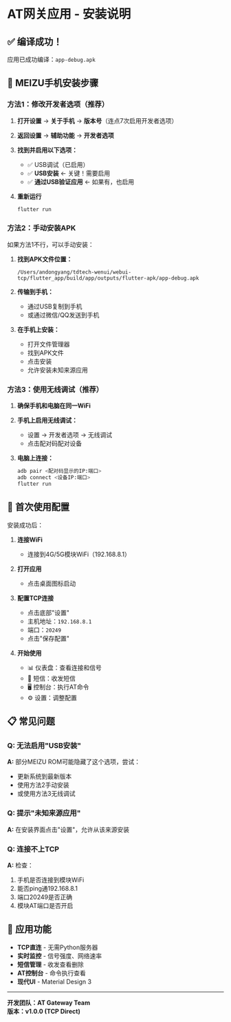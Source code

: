 # AT网关应用 - 安装说明

## ✅ 编译成功！

应用已成功编译：`app-debug.apk`

## 📱 MEIZU手机安装步骤

### 方法1：修改开发者选项（推荐）

1. **打开设置** → **关于手机** → **版本号**（连点7次启用开发者选项）

2. **返回设置** → **辅助功能** → **开发者选项**

3. **找到并启用以下选项：**
   - ✅ USB调试（已启用）
   - ✅ **USB安装** ← 关键！需要启用
   - ✅ **通过USB验证应用** ← 如果有，也启用

4. **重新运行**
   ```bash
   flutter run
   ```

### 方法2：手动安装APK

如果方法1不行，可以手动安装：

1. **找到APK文件位置：**
   ```
   /Users/andongyang/tdtech-wenui/webui-tcp/flutter_app/build/app/outputs/flutter-apk/app-debug.apk
   ```

2. **传输到手机：**
   - 通过USB复制到手机
   - 或通过微信/QQ发送到手机

3. **在手机上安装：**
   - 打开文件管理器
   - 找到APK文件
   - 点击安装
   - 允许安装未知来源应用

### 方法3：使用无线调试（推荐）

1. **确保手机和电脑在同一WiFi**

2. **手机上启用无线调试：**
   - 设置 → 开发者选项 → 无线调试
   - 点击配对码配对设备

3. **电脑上连接：**
   ```bash
   adb pair <配对码显示的IP:端口>
   adb connect <设备IP:端口>
   flutter run
   ```

## 🎯 首次使用配置

安装成功后：

1. **连接WiFi**
   - 连接到4G/5G模块WiFi（192.168.8.1）

2. **打开应用**
   - 点击桌面图标启动

3. **配置TCP连接**
   - 点击底部"设置"
   - 主机地址：`192.168.8.1`
   - 端口：`20249`
   - 点击"保存配置"

4. **开始使用**
   - 📊 仪表盘：查看连接和信号
   - 💬 短信：收发短信
   - 🖥️ 控制台：执行AT命令
   - ⚙️ 设置：调整配置

## 📋 常见问题

### Q: 无法启用"USB安装"
**A:** 部分MEIZU ROM可能隐藏了这个选项，尝试：
- 更新系统到最新版本
- 使用方法2手动安装
- 或使用方法3无线调试

### Q: 提示"未知来源应用"
**A:** 在安装界面点击"设置"，允许从该来源安装

### Q: 连接不上TCP
**A:** 检查：
1. 手机是否连接到模块WiFi
2. 能否ping通192.168.8.1
3. 端口20249是否正确
4. 模块AT端口是否开启

## 🎨 应用功能

- **TCP直连** - 无需Python服务器
- **实时监控** - 信号强度、网络速率
- **短信管理** - 收发查看删除
- **AT控制台** - 命令执行查看
- **现代UI** - Material Design 3

---

**开发团队：AT Gateway Team**  
**版本：v1.0.0 (TCP Direct)**

